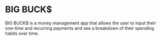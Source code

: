 # BIG BUCK$

BIG BUCK$ is a money management app that allows the user to input their one-time and recurring
payments and see a breakdown of their spending habits over time.
